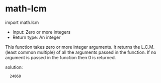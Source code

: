# math-lcm
import math.lcm

* Input: Zero or more integers
* Return type: An integer

This function takes zero or more integer arguments. It returns the L.C.M. (least common multiple) of all the arguments passed in the function. If no argument is passed in the function then 0 is returned.

solution:

      24060
